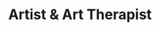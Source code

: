 ---
name: April Fitzpatrick
title: Artist & Art Therapist
websiteUrl: https://www.pineappleswithpurpose.com/
instagramUrl: https://www.instagram.com/pineappleswithpurpose/
facebookUrl: facebook.com/pineappleswithpurpose
featuredImage: ../images/guests/april-fitzpatrick.png
postType: guest
---